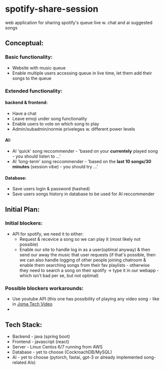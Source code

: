 # spotify-share-session
web application for sharing spotify's queue live w. chat and ai suggested songs

## Conceptual:
### Basic functionality:
* Website with music queue 
* Enable multiple users accessing queue in live time, let them add their songs to the queue

### Extended functionality:
#### backend & frontend:
* Have a chat
* Leave emoji under song functionality
* Enable users to vote on which song to play
* Admin/subadmin/normie priveleges w. different power levels

#### AI:
* AI 'quick' song reccommender - 'based on your **currentely** played song - you should listen to ...'
* AI 'long-term' song reccommender - 'based on the **last 10 songs/30 minutes** (session vibe) - you should try ...'

#### Database:
* Save users login & password (hashed)
* Save users songs history in database to be used for AI reccommender

## Initial Plan:
### Initial blockers:
* API for spotify, we need it to either:
  * Request & recevice a song so we can play it (most likely not possible)
  * Enable our site to handle log in as a user(optimal anyway) & then send our away the music that user requests (if that's possible, then we can also handle logging of other people joining chatroom & enable them searching songs from their fav playlists - otherwise they need to search a song on their spotify -> type it in our webapp - which isn't bad per se, but not optimal)

### Possible blockers workarounds:
* Use youtube API (this one has possibility of playing any video song - like in [Joma Tech Video](https://www.youtube.com/watch?v=OHviieMFY0c&t=95s&ab_channel=JomaTech)
* 





## Tech Stack:
* Backend - java (spring boot)
* Frontend - javascript (react)
* Server - Linux Centos 6/7 running from AWS
* Database - yet to choose (CockroachDB/MySQL)
* AI - yet to choose (pytorch, fastai, gpt-3 or already implemented song-related AIs)
